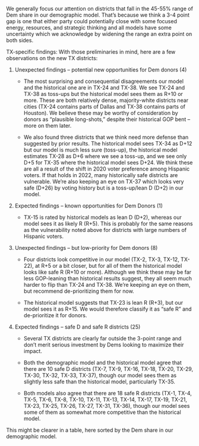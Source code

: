 We generally focus our attention on districts that fall in the 45-55% range of Dem share
in our demographic model. That’s because we think a 3-4 point gap is one
that either party could potentially close with some focused energy,
resources, and strategic thinking and all models have some uncertainty which we acknowledge
by widening the range an extra point on both sides.

TX-specific findings: With those preliminaries in mind,
here are a few observations on the new TX districts:

1. Unexpected findings – potential new opportunities for Dem donors (4)

    - The most surprising and consequential disagreements our model and the historical one are in TX-24 and TX-38.
   We see TX-24 and TX-38 as toss-ups but the historical model sees them as R+10 or more.
   These are both relatively dense, majority-white districts near cities (TX-24 contains parts of
   Dallas and TX-38 contains parts of Houston). We believe these may be worthy of consideration by donors
   as “plausible long-shots,” despite their historical GOP bent – more on them later.

   - We also found three districts that we think need more defense than suggested by prior results.
   The historical model sees TX-34 as D+12 but our model is much less sure (toss-up),
   the historical model estimates TX-28 as D+6 where we see a toss-up,
   and we see only D+5 for TX-35 where the historical model sees D+24. We think these are all
   a result of the shift in 2020 voter preference among Hispanic voters.  If that holds in 2022,
   many historically safe districts are vulnerable.  We’re also keeping an eye on TX-37 which looks
   very safe (D+26) by voting history but is a toss-up/lean D (D+2) in our model.

2. Expected findings – known opportunities for Dem Donors (1)

    - TX-15 is rated by historical models as lean D (D+2), whereas our model sees it as likely R (R+5).
    This is probably for the same reasons as the vulnerability noted above for districts with large numbers
    of Hispanic voters.

3. Unexpected findings – but low-priority for Dem donors (8)

    - Four districts look competitive in our model (TX-2, TX-3, TX-12, TX-22),
    at R+5 or a bit closer, but for all of them the historical model looks like safe R (R+10 or more).
    Although we think these may be far less GOP-leaning than historical results suggest,
    they all seem much harder to flip than TX-24 and TX-38.
    We’re keeping an eye on them, but recommend de-prioritizing them for now.

    - The historical model suggests that TX-23 is lean R (R+3),
    but our model sees it as R+15.  We would therefore classify it as “safe R”
    and de-prioritize it for donors.

4. Expected findings – safe D and safe R districts (25)

    - Several TX districts are clearly far outside the 3-point range and don’t merit
    serious investment by Dems looking to maximize their impact.

    - Both the demographic model and the historical model agree that there are 10 safe D
    districts (TX-7, TX-9, TX-16, TX-18, TX-20, TX-29, TX-30, TX-32, TX-33,
    TX-37), though our model sees them as slightly less safe
    than the historical model, particularly TX-35.

    - Both models also agree that there are 18 safe R districts (TX-1, TX-4, TX-5, TX-6, TX-8, TX-10,
    TX-11, TX-13, TX-14, TX-17, TX-19, TX-21, TX-23, TX-25, TX-26, TX-27, TX-31, TX-36),
    though our model sees some of them as somewhat more competitive than the historical model.

This might be clearer in a table, here sorted by the Dem share in our demographic model.
